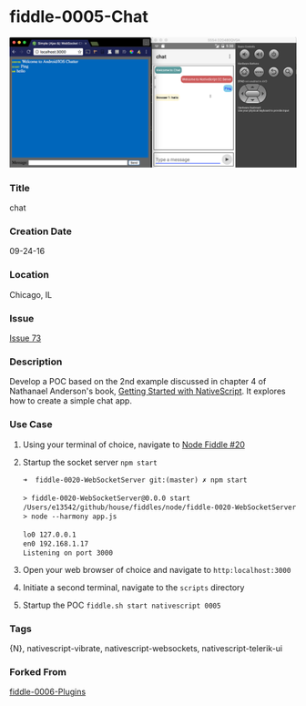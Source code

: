 fiddle-0005-Chat
======

![Screenshot](screenshot.png)


### Title

chat


### Creation Date

09-24-16


### Location

Chicago, IL


### Issue

[Issue 73](https://github.com/bradyhouse/house/issues/73)


### Description

Develop a POC based on the 2nd example discussed in chapter 4 of Nathanael Anderson's book,  [Getting Started with NativeScript](https://amzn.com/178588865X).  It explores how to create a simple chat app.


### Use Case

1.  Using your terminal of choice, navigate to [Node Fiddle #20](../node/fiddle-0020-WebSocketServer)
2.  Startup the socket server `npm start`

        ➜  fiddle-0020-WebSocketServer git:(master) ✗ npm start
        
        > fiddle-0020-WebSocketServer@0.0.0 start /Users/e13542/github/house/fiddles/node/fiddle-0020-WebSocketServer
        > node --harmony app.js
        
        lo0 127.0.0.1
        en0 192.168.1.17
        Listening on port 3000

3.  Open your web browser of choice and navigate to `http:localhost:3000`
4.  Initiate a second terminal, navigate to the `scripts` directory
5.  Startup the POC `fiddle.sh start nativescript 0005`


### Tags

{N}, nativescript-vibrate, nativescript-websockets, nativescript-telerik-ui

### Forked From

[fiddle-0006-Plugins](../fiddle-0005-Chat)
